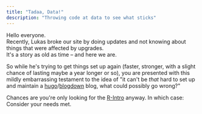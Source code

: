 ```yaml
---
title: "Tadaa, Data!"
description: "Throwing code at data to see what sticks"
---
```


Hello everyone.  
Recently, Lukas broke our site by doing updates and not knowing about things that were affected by upgrades.  
It's a story as old as time – and here we are.  

So while he's trying to get things set up again (faster, stronger, with a slight chance of lasting maybe a year longer or so), you are presented with this mildly embarrassing testament to the idea of "it can't be *that* hard to set up and maintain a [hugo](http://gohugo.io)/[blogdown](https://bookdown.org/yihui/blogdown/) blog, what could possibly go wrong?"

Chances are you're only looking for the [R-Intro](https://r-intro.tadaa-data.de) anyway. In which case: Consider your needs met.
